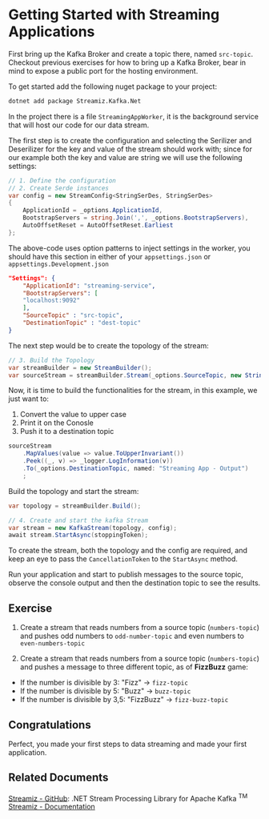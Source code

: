 # Getting Started with Streaming Applications

First bring up the Kafka Broker and create a topic there, named `src-topic`. Checkout previous exercises for how to bring up a Kafka Broker, 
bear in mind to expose  a public port for the hosting environment.

To get started add the following nuget package to your project:

```bash
dotnet add package Streamiz.Kafka.Net
```

In the project there is a file `StreamingAppWorker`, it is the background service that will host our code for our data stream.

The first step is to create the configuration and selecting the Serilizer and Deserilizer for the key and value of the stream should work with;
since for our example both the key and value are string we will use the following settings: 

```csharp
// 1. Define the configuration
// 2. Create Serde instances
var config = new StreamConfig<StringSerDes, StringSerDes>
{
    ApplicationId = _options.ApplicationId,
    BootstrapServers = string.Join(',', _options.BootstrapServers),
    AutoOffsetReset = AutoOffsetReset.Earliest
};
```

The above-code uses option patterns to inject settings in the worker, you should have this section in either
of your `appsettings.json` or `appsettings.Development.json`

```json
"Settings": {
    "ApplicationId": "streaming-service",
    "BootstrapServers": [
    "localhost:9092"
    ],
    "SourceTopic" : "src-topic",
    "DestinationTopic" : "dest-topic"
}
```
The next step would be to create the topology of the stream: 

```csharp
// 3. Build the Topology
var streamBuilder = new StreamBuilder();
var sourceStream = streamBuilder.Stream(_options.SourceTopic, new StringSerDes(), new StringSerDes(), named: "Streaming App - Input");
```

Now, it is time to build the functionalities for the stream, in this example, we just want to:
1. Convert the value to upper case
2. Print it on the Conosle
3. Push it to a destination topic

```csharp
sourceStream
    .MapValues(value => value.ToUpperInvariant())
    .Peek((_, v) => _logger.LogInformation(v))
    .To(_options.DestinationTopic, named: "Streaming App - Output")
    ;
```

Build the topology and start the stream: 

```csharp
var topology = streamBuilder.Build();

// 4. Create and start the kafka Stream
var stream = new KafkaStream(topology, config);
await stream.StartAsync(stoppingToken);
```

To create the stream, both the topology and the config are required, and keep an eye to pass the `CancellationToken` to 
the `StartAsync` method.

Run your application and start to publish messages to the source topic, observe the console output and then 
the destination topic to see the results. 

## Exercise

1. Create a stream that reads numbers from a source topic (`numbers-topic`) and pushes odd numbers to `odd-number-topic` and 
even numbers to `even-numbers-topic`

2. Create a stream that reads numbers from a source topic (`numbers-topic`) and pushes a message to three different topic, as of **FizzBuzz** game:
* If the number is divisible by 3: "Fizz" -> `fizz-topic`
* If the number is divisible by 5: "Buzz" -> `buzz-topic`
* If the number is divisible by 3,5: "FizzBuzz" -> `fizz-buzz-topic`

## Congratulations

Perfect, you made your first steps to data streaming and made your first application.

## Related Documents

[Streamiz - GitHub](https://github.com/LGouellec/kafka-streams-dotnet): .NET Stream Processing Library for Apache Kafka <sup>TM</sup>
[Streamiz - Documentation](https://lgouellec.github.io/kafka-streams-dotnet/overview.html#)
